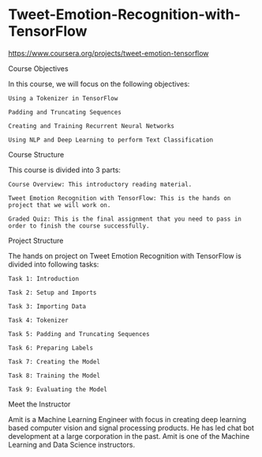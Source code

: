# Tweet-Emotion-Recognition-with-TensorFlow
https://www.coursera.org/projects/tweet-emotion-tensorflow

Course Objectives

In this course, we will focus on the following objectives:

    Using a Tokenizer in TensorFlow

    Padding and Truncating Sequences

    Creating and Training Recurrent Neural Networks

    Using NLP and Deep Learning to perform Text Classification

Course Structure

This course is divided into 3 parts:

    Course Overview: This introductory reading material.

    Tweet Emotion Recognition with TensorFlow: This is the hands on project that we will work on.

    Graded Quiz: This is the final assignment that you need to pass in order to finish the course successfully.

Project Structure

The hands on project on Tweet Emotion Recognition with TensorFlow is divided into following tasks:

    Task 1: Introduction

    Task 2: Setup and Imports

    Task 3: Importing Data

    Task 4: Tokenizer

    Task 5: Padding and Truncating Sequences

    Task 6: Preparing Labels

    Task 7: Creating the Model

    Task 8: Training the Model

    Task 9: Evaluating the Model

Meet the Instructor

Amit is a Machine Learning Engineer with focus in creating deep learning based computer vision and signal processing products. He has led chat bot development at a large corporation in the past. Amit is one of the Machine Learning and Data Science instructors.
